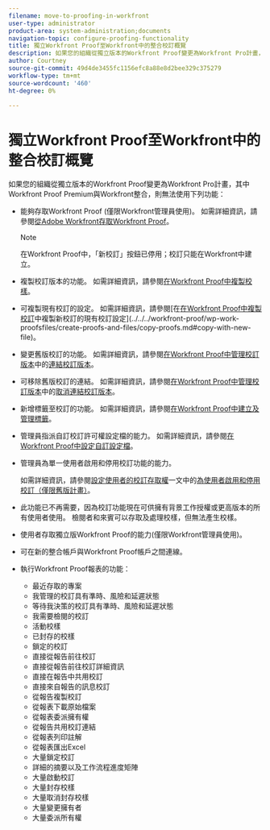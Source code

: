 ```yaml
---
filename: move-to-proofing-in-workfront
user-type: administrator
product-area: system-administration;documents
navigation-topic: configure-proofing-functionality
title: 獨立Workfront Proof至Workfront中的整合校訂概覽
description: 如果您的組織從獨立版本的Workfront Proof變更為Workfront Pro計畫，其中Workfront Proof Premium與Workfront整合，則無法使用某些校訂功能。
author: Courtney
source-git-commit: 49d4de3455fc1156efc8a88e8d2bee329c375279
workflow-type: tm+mt
source-wordcount: '460'
ht-degree: 0%

---
```



# 獨立Workfront Proof至Workfront中的整合校訂概覽

如果您的組織從獨立版本的Workfront Proof變更為Workfront Pro計畫，其中Workfront Proof Premium與Workfront整合，則無法使用下列功能：

* 能夠存取Workfront Proof (僅限Workfront管理員使用)。 如需詳細資訊，請參閱[從Adobe Workfront存取Workfront Proof](../../../review-and-approve-work/proofing/managing-proofs-within-workfront/access-wf-proof-in-workfront.md)。

  >[!NOTE]
  >
  >在Workfront Proof中，「新校訂」按鈕已停用；校訂只能在Workfront中建立。

* 複製校訂版本的功能。 如需詳細資訊，請參閱[在Workfront Proof中複製校樣](../../../workfront-proof/wp-work-proofsfiles/create-proofs-and-files/copy-proofs.md)。

* 可複製現有校訂的設定。 如需詳細資訊，請參閱[在[在Workfront Proof中複製校訂](../../../workfront-proof/wp-work-proofsfiles/create-proofs-and-files/copy-proofs.md)中複製新校訂的現有校訂設定](../../../workfront-proof/wp-work-proofsfiles/create-proofs-and-files/copy-proofs.md#copy-with-new-file)。

* 變更舊版校訂的功能。 如需詳細資訊，請參閱[在Workfront Proof中管理校訂版本](../../../workfront-proof/wp-work-proofsfiles/manage-your-work/manage-proof-versions.md)中的[連結校訂版本](../../../workfront-proof/wp-work-proofsfiles/manage-your-work/manage-proof-versions.md#linking-and-unlinking-proof-versions)。

* 可移除舊版校訂的連結。 如需詳細資訊，請參閱[在Workfront Proof中管理校訂版本](../../../workfront-proof/wp-work-proofsfiles/manage-your-work/manage-proof-versions.md)中的[取消連結校訂版本](../../../workfront-proof/wp-work-proofsfiles/manage-your-work/manage-proof-versions.md#unlinkingproofversions)。

* 新增標籤至校訂的功能。 如需詳細資訊，請參閱[在Workfront Proof中建立及管理標籤](../../../workfront-proof/wp-work-proofsfiles/organize-your-work/create-and-manage-tags.md)。

* 管理員指派自訂校訂許可權設定檔的能力。 如需詳細資訊，請參閱[在Workfront Proof中設定自訂設定檔](../../../workfront-proof/wp-acct-admin/account-settings/configure-custom-profiles.md)。

* 管理員為單一使用者啟用和停用校訂功能的能力。

  如需詳細資訊，請參閱[設定使用者的校訂存取權](../../../administration-and-setup/manage-workfront/configure-proofing/configure-a-users-proofing-access.md)一文中的[為使用者啟用和停用校訂（僅限舊版計畫）](../../../administration-and-setup/manage-workfront/configure-proofing/configure-a-users-proofing-access.md#enabling-and-disabling-proofing-for-a-user)。

* 此功能已不再需要，因為校訂功能現在可供擁有背景工作授權或更高版本的所有使用者使用。 檢閱者和來賓可以存取及處理校樣，但無法產生校樣。
* 使用者存取獨立版Workfront Proof的能力(僅限Workfront管理員使用)。
* 可在新的整合帳戶與Workfront Proof帳戶之間連線。
* 執行Workfront Proof報表的功能：

   * 最近存取的專案
   * 我管理的校訂具有準時、風險和延遲狀態
   * 等待我決策的校訂具有準時、風險和延遲狀態
   * 我需要檢閱的校訂
   * 活動校樣
   * 已封存的校樣
   * 鎖定的校訂
   * 直接從報告前往校訂
   * 直接從報告前往校訂詳細資訊
   * 直接在報告中共用校訂
   * 直接來自報告的訊息校訂
   * 從報告複製校訂
   * 從報表下載原始檔案
   * 從報表委派擁有權
   * 從報告共用校訂連結
   * 從報表列印註解
   * 從報表匯出Excel
   * 大量鎖定校訂
   * 詳細的摘要以及工作流程進度矩陣
   * 大量啟動校訂
   * 大量封存校樣
   * 大量取消封存校樣
   * 大量變更擁有者
   * 大量委派所有權

